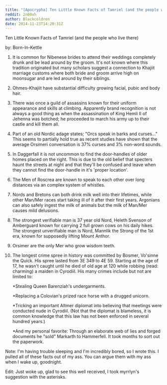 ```yaml
---
title: "[Apocrypha] Ten Little Known Facts of Tamriel (and the people who live there)"
reddit: 2n60xh
author: Blackcoldren
date: 2014-11-23T14:20:31Z
---
```


Ten Little Known Facts of Tamriel (and the people who live there)

by: Born-In-Kettle

1. It is common for Nibenese brides to attend their weddings completely drunk and be lead around by the groom. It's not known where this tradition originated but many scholars suggest a connection to Khajiit marriage customs where both bride and groom arrive high on moonsugar and are led around by their siblings.

2. Ohmes-Khajiit have substantial difficulty growing facial, pubic and body hair.

3. There was once a guild of assassins known for their uniform appearance and skills at climbing. Apparently brand recognition is not always a good thing as when the assassination of King Hemli II of Jehenna was botched; he proceeded to march his army up to their castle and kill them all.

4. Part of an old Nordic adage states; "Orcs speak in barks and curses..." This seems to partially hold true as recent studies have shown that the average Orsimeri conversation is 37% curses and 3% non-word sounds.

5. In Daggerfall it is not uncommon to find the door-handles of older homes placed on the right. This is due to the old belief that specters haunt the streets at night and that they'll be confused and leave when they cannot find the door-handle in it's 'proper location'.

6. The Men of Roscrea are known to speak to each other over long distances via an complex system of whistles.

7. Nords and Bretons can both drink milk well into their lifetimes, while other Man/Mer races start taking ill of it after their first years. Argonians can also safely ingest the milk of animals but the milk of Man/Mer causes mild delusions.

8. The strongest verifiable man is 37 year old Nord, Heleth Svenson of Amberguard known for carrying 2 full grown cows on his daily hikes. The strongest unverifiable man is Nord, Mannlik the Strong of the 1st era, known for supposedly lifting Mount Anthor.

9. Orsimer are the only Mer who grow wisdom teeth.

10. The longest crime spree in history was committed by Bosmer, Vo'sinne the Quick. His spree lasted from 3E 349 to 4E 59. Starting at the age of 17, he wasn't caught until he died of old age at 120 while robbing (read: charming) a maiden in Cyrodiil. His many crimes include but not are limited to:

    *Stealing Queen Barenziah's undergarments.

    *Replacing a Colovian's prized race horse with a drugged unicorn.

    *Tricking an important Altmer diplomat into believing that meetings were conducted nude in Cyrodiil. (Not that the diplomat is blameless, it is common knowledge that this law has not been enforced in several hundred years.)

    *And my personal favorite: Through an elaborate web of lies and forged documents he "sold" Markarth to Hammerfell. It took months to sort out the paperwork.



Note: I'm having trouble sleeping and I'm incredibly bored, so I wrote this. I pulled all of these facts out of my ass. You can argue them with my ass when I wake up, goodnight.

Edit: Just woke up, glad to see this well received, I took myrrlyn's suggestion with the asterisks.
